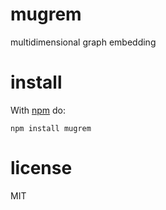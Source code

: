 # mugrem

multidimensional graph embedding

# install

With [npm](https://npmjs.org) do:

```
npm install mugrem
```

# license

MIT
